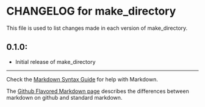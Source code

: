 # CHANGELOG for make_directory

This file is used to list changes made in each version of make_directory.

## 0.1.0:

* Initial release of make_directory

- - -
Check the [Markdown Syntax Guide](http://daringfireball.net/projects/markdown/syntax) for help with Markdown.

The [Github Flavored Markdown page](http://github.github.com/github-flavored-markdown/) describes the differences between markdown on github and standard markdown.
